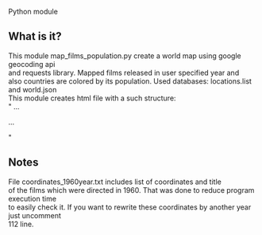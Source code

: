 Python module

  What is it?
  -----------
  This module map_films_population.py create a world map using google geocoding api <br>
  and requests library. Mapped films released in user specified year and <br>
  also countries are colored by its population. Used databases: locations.list and world.json<br>
  This module creates html file with a such structure:<br>
  "<head>
  <meta> </meta>
  ...
  <script> </script>
  ...
  <link> </link>
  </head>
  <body>
    <div> </div>
    <scripts> </scripts>
  </body>"
  
  Notes
  -----------
  File coordinates_1960year.txt includes list of coordinates and title <br>
  of the films which were directed in 1960. That was done to reduce program execution time <br>
  to easily check it. If you want to rewrite these coordinates by another year just uncomment <br>
  112 line.
